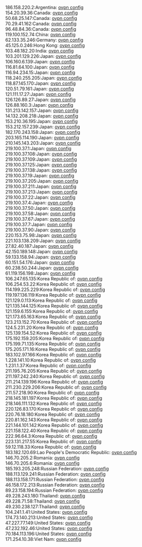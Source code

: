 186.158.220.2:Argentina: [ovpn config](vpn/186_158_220_2.ovpn)  
154.20.39.36:Canada: [ovpn config](vpn/154_20_39_36.ovpn)  
50.68.25.147:Canada: [ovpn config](vpn/50_68_25_147.ovpn)  
70.29.41.162:Canada: [ovpn config](vpn/70_29_41_162.ovpn)  
96.48.84.36:Canada: [ovpn config](vpn/96_48_84_36.ovpn)  
119.100.152.74:China: [ovpn config](vpn/119_100_152_74.ovpn)  
62.133.35.246:Germany: [ovpn config](vpn/62_133_35_246.ovpn)  
45.125.0.246:Hong Kong: [ovpn config](vpn/45_125_0_246.ovpn)  
103.48.182.20:India: [ovpn config](vpn/103_48_182_20.ovpn)  
103.201.129.226:Japan: [ovpn config](vpn/103_201_129_226.ovpn)  
106.160.6.139:Japan: [ovpn config](vpn/106_160_6_139.ovpn)  
116.81.64.100:Japan: [ovpn config](vpn/116_81_64_100.ovpn)  
116.94.234.15:Japan: [ovpn config](vpn/116_94_234_15.ovpn)  
118.240.255.205:Japan: [ovpn config](vpn/118_240_255_205.ovpn)  
118.87.145.170:Japan: [ovpn config](vpn/118_87_145_170.ovpn)  
120.51.79.161:Japan: [ovpn config](vpn/120_51_79_161.ovpn)  
121.111.17.27:Japan: [ovpn config](vpn/121_111_17_27.ovpn)  
126.126.89.27:Japan: [ovpn config](vpn/126_126_89_27.ovpn)  
126.88.160.3:Japan: [ovpn config](vpn/126_88_160_3.ovpn)  
131.213.142.157:Japan: [ovpn config](vpn/131_213_142_157.ovpn)  
14.132.208.218:Japan: [ovpn config](vpn/14_132_208_218.ovpn)  
153.210.36.195:Japan: [ovpn config](vpn/153_210_36_195.ovpn)  
153.212.157.239:Japan: [ovpn config](vpn/153_212_157_239.ovpn)  
182.170.243.158:Japan: [ovpn config](vpn/182_170_243_158.ovpn)  
203.165.114.190:Japan: [ovpn config](vpn/203_165_114_190.ovpn)  
210.145.143.203:Japan: [ovpn config](vpn/210_145_143_203.ovpn)  
219.100.37.1:Japan: [ovpn config](vpn/219_100_37_1.ovpn)  
219.100.37.108:Japan: [ovpn config](vpn/219_100_37_108.ovpn)  
219.100.37.109:Japan: [ovpn config](vpn/219_100_37_109.ovpn)  
219.100.37.125:Japan: [ovpn config](vpn/219_100_37_125.ovpn)  
219.100.37.138:Japan: [ovpn config](vpn/219_100_37_138.ovpn)  
219.100.37.19:Japan: [ovpn config](vpn/219_100_37_19.ovpn)  
219.100.37.205:Japan: [ovpn config](vpn/219_100_37_205.ovpn)  
219.100.37.211:Japan: [ovpn config](vpn/219_100_37_211.ovpn)  
219.100.37.213:Japan: [ovpn config](vpn/219_100_37_213.ovpn)  
219.100.37.22:Japan: [ovpn config](vpn/219_100_37_22.ovpn)  
219.100.37.4:Japan: [ovpn config](vpn/219_100_37_4.ovpn)  
219.100.37.50:Japan: [ovpn config](vpn/219_100_37_50.ovpn)  
219.100.37.58:Japan: [ovpn config](vpn/219_100_37_58.ovpn)  
219.100.37.67:Japan: [ovpn config](vpn/219_100_37_67.ovpn)  
219.100.37.7:Japan: [ovpn config](vpn/219_100_37_7.ovpn)  
219.100.37.90:Japan: [ovpn config](vpn/219_100_37_90.ovpn)  
220.153.75.98:Japan: [ovpn config](vpn/220_153_75_98.ovpn)  
221.103.138.209:Japan: [ovpn config](vpn/221_103_138_209.ovpn)  
27.82.40.187:Japan: [ovpn config](vpn/27_82_40_187.ovpn)  
42.150.189.148:Japan: [ovpn config](vpn/42_150_189_148.ovpn)  
59.133.158.94:Japan: [ovpn config](vpn/59_133_158_94.ovpn)  
60.151.54.176:Japan: [ovpn config](vpn/60_151_54_176.ovpn)  
60.238.50.244:Japan: [ovpn config](vpn/60_238_50_244.ovpn)  
61.119.156.198:Japan: [ovpn config](vpn/61_119_156_198.ovpn)  
106.247.65.135:Korea Republic of: [ovpn config](vpn/106_247_65_135.ovpn)  
106.254.53.22:Korea Republic of: [ovpn config](vpn/106_254_53_22.ovpn)  
114.199.225.229:Korea Republic of: [ovpn config](vpn/114_199_225_229.ovpn)  
119.197.136.119:Korea Republic of: [ovpn config](vpn/119_197_136_119.ovpn)  
121.129.0.113:Korea Republic of: [ovpn config](vpn/121_129_0_113.ovpn)  
121.135.144.125:Korea Republic of: [ovpn config](vpn/121_135_144_125.ovpn)  
121.159.6.155:Korea Republic of: [ovpn config](vpn/121_159_6_155.ovpn)  
121.173.65.163:Korea Republic of: [ovpn config](vpn/121_173_65_163.ovpn)  
123.213.152.70:Korea Republic of: [ovpn config](vpn/123_213_152_70.ovpn)  
124.5.231.20:Korea Republic of: [ovpn config](vpn/124_5_231_20.ovpn)  
125.139.154.52:Korea Republic of: [ovpn config](vpn/125_139_154_52.ovpn)  
175.192.159.205:Korea Republic of: [ovpn config](vpn/175_192_159_205.ovpn)  
175.199.71.135:Korea Republic of: [ovpn config](vpn/175_199_71_135.ovpn)  
175.205.171.16:Korea Republic of: [ovpn config](vpn/175_205_171_16.ovpn)  
183.102.97.166:Korea Republic of: [ovpn config](vpn/183_102_97_166.ovpn)  
1.228.141.10:Korea Republic of: [ovpn config](vpn/1_228_141_10.ovpn)  
1.231.1.37:Korea Republic of: [ovpn config](vpn/1_231_1_37.ovpn)  
211.195.76.205:Korea Republic of: [ovpn config](vpn/211_195_76_205.ovpn)  
211.197.242.240:Korea Republic of: [ovpn config](vpn/211_197_242_240.ovpn)  
211.214.139.196:Korea Republic of: [ovpn config](vpn/211_214_139_196.ovpn)  
211.230.229.206:Korea Republic of: [ovpn config](vpn/211_230_229_206.ovpn)  
211.57.218.90:Korea Republic of: [ovpn config](vpn/211_57_218_90.ovpn)  
218.145.181.197:Korea Republic of: [ovpn config](vpn/218_145_181_197.ovpn)  
218.146.111.132:Korea Republic of: [ovpn config](vpn/218_146_111_132.ovpn)  
220.126.83.170:Korea Republic of: [ovpn config](vpn/220_126_83_170.ovpn)  
220.76.18.180:Korea Republic of: [ovpn config](vpn/220_76_18_180.ovpn)  
220.81.162.143:Korea Republic of: [ovpn config](vpn/220_81_162_143.ovpn)  
221.144.101.142:Korea Republic of: [ovpn config](vpn/221_144_101_142.ovpn)  
221.158.122.40:Korea Republic of: [ovpn config](vpn/221_158_122_40.ovpn)  
222.96.64.3:Korea Republic of: [ovpn config](vpn/222_96_64_3.ovpn)  
223.131.217.55:Korea Republic of: [ovpn config](vpn/223_131_217_55.ovpn)  
59.12.118.33:Korea Republic of: [ovpn config](vpn/59_12_118_33.ovpn)  
183.182.120.69:Lao People's Democratic Republic: [ovpn config](vpn/183_182_120_69.ovpn)  
146.70.205.2:Romania: [ovpn config](vpn/146_70_205_2.ovpn)  
146.70.205.6:Romania: [ovpn config](vpn/146_70_205_6.ovpn)  
185.193.205.248:Russian Federation: [ovpn config](vpn/185_193_205_248.ovpn)  
188.113.129.241:Russian Federation: [ovpn config](vpn/188_113_129_241.ovpn)  
188.113.158.171:Russian Federation: [ovpn config](vpn/188_113_158_171.ovpn)  
46.158.172.213:Russian Federation: [ovpn config](vpn/46_158_172_213.ovpn)  
89.23.158.194:Russian Federation: [ovpn config](vpn/89_23_158_194.ovpn)  
49.228.243.180:Thailand: [ovpn config](vpn/49_228_243_180.ovpn)  
49.228.71.58:Thailand: [ovpn config](vpn/49_228_71_58.ovpn)  
49.230.238.127:Thailand: [ovpn config](vpn/49_230_238_127.ovpn)  
104.241.1.41:United States: [ovpn config](vpn/104_241_1_41.ovpn)  
174.73.140.213:United States: [ovpn config](vpn/174_73_140_213.ovpn)  
47.227.77.149:United States: [ovpn config](vpn/47_227_77_149.ovpn)  
47.232.192.46:United States: [ovpn config](vpn/47_232_192_46.ovpn)  
70.184.113.196:United States: [ovpn config](vpn/70_184_113_196.ovpn)  
171.254.10.38:Viet Nam: [ovpn config](vpn/171_254_10_38.ovpn)  
